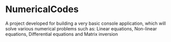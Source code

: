 # NumericalCodes
A project developed for building a very basic console application, which will solve various numerical problems such as: Linear equations, Non-linear equations, Differential equations and Matrix inversion
